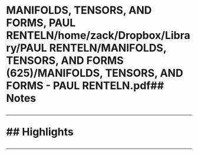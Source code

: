 # MANIFOLDS, TENSORS, AND FORMS, PAUL RENTELN/home/zack/Dropbox/Library/PAUL RENTELN/MANIFOLDS, TENSORS, AND FORMS (625)/MANIFOLDS, TENSORS, AND FORMS - PAUL RENTELN.pdf## Notes<hr>## Highlights<hr>
